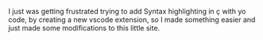 I just was getting frustrated trying to add Syntax highlighting in ç with yo code, by creating a new vscode extension, so I made something easier and just made some modifications to this little site.
